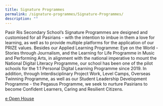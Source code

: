 ```yaml
---
title: Signature Programmes
permalink: /signature-programmes/Signature-Programmes/
description: ""
---
```

Pasir Ris Secondary School’s Signature Programmes are designed and customised for all Pasirians - with the intention to imbue in them a love for learning, as well as to provide multiple platforms for the application of our PRIZE values. Besides our Applied Learning Programme: Eye on the World - Stories through Journalism, and the Learning for Life Programme in Music and Performing Arts, in alignment with the national imperative to mount the National Digital Literacy Programme, our school has been one of the pilot schools for the 1:1 Personal Digital Learning Programme since 2019. In addition, through Interdisciplinary Project Work, Level Camps, Overseas Twinning Programme, as well as our Student Leadership Development Programme - the Pegasus Programme, we seek to nurture Pasirians to become Confident Learners, Caring and Resilient Citizens.

[e Open House](/e-open-house/e-Open-House/)